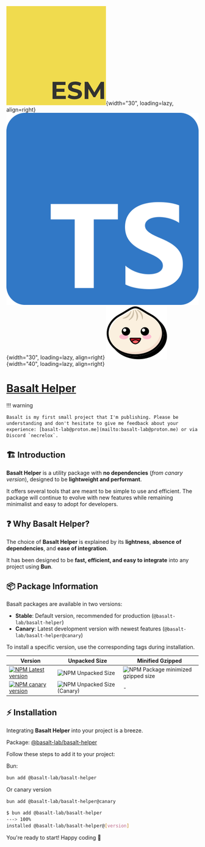 ![logo_esm](../public/esm.png){width="30", loading=lazy, align=right}
![logo_ts](../public/ts.png){width="30", loading=lazy, align=right}
![logo_bun](../public/bun.svg){width="40", loading=lazy, align=right}

# **[Basalt Helper](https://www.npmjs.com/package/@basalt-lab/basalt-helper)**

!!! warning

    Basalt is my first small project that I'm publishing. Please be understanding and don't hesitate to give me feedback about your experience: [basalt-lab@proton.me](mailto:basalt-lab@proton.me) or via Discord `necrelox`.

## **🏗️ Introduction**

**Basalt Helper** is a utility package with **no dependencies** (*from canary version*), designed to be **lightweight and performant**.

It offers several tools that are meant to be simple to use and efficient. The package will continue to evolve with new features while remaining minimalist and easy to adopt for developers.

## **❓ Why Basalt Helper?**

The choice of **Basalt Helper** is explained by its **lightness**, **absence of dependencies**, and **ease of integration**.

It has been designed to be **fast, efficient, and easy to integrate** into any project using **Bun**.

## 📦 Package Information

Basalt packages are available in two versions:

- **Stable**: Default version, recommended for production (`@basalt-lab/basalt-helper`)
- **Canary**: Latest development version with newest features (`@basalt-lab/basalt-helper@canary`)

To install a specific version, use the corresponding tags during installation.

| Version | Unpacked Size | Minified Gzipped |
|---------|--------------|------------------|
| [![NPM Latest version](https://img.shields.io/npm/v/@basalt-lab/basalt-helper.svg?style=for-the-badge)](https://www.npmjs.com/package/@basalt-lab/basalt-helper/v/latest) | ![NPM Unpacked Size](https://img.shields.io/npm/unpacked-size/%40basalt-lab%2Fbasalt-helper?style=for-the-badge&label=Unpacked%20Size) | ![NPM Package minimized gzipped size](https://img.shields.io/bundlejs/size/%40basalt-lab%2Fbasalt-helper?style=for-the-badge&label=Minified%20Gzipped%20Size) |
| [![NPM canary version](https://img.shields.io/npm/v/@basalt-lab/basalt-helper/canary.svg?style=for-the-badge&color=darkcyan)](https://www.npmjs.com/package/@basalt-lab/basalt-helper/v/canary) | ![NPM Unpacked Size (Canary)](https://img.shields.io/npm/unpacked-size/%40basalt-lab%2Fbasalt-helper/canary?style=for-the-badge&label=Unpacked%20Size%20(Canary)&color=darkcyan) | - |

## **⚡ Installation**
Integrating **Basalt Helper** into your project is a breeze.

Package: [@basalt-lab/basalt-helper](https://www.npmjs.com/package/@basalt-lab/basalt-helper)

Follow these steps to add it to your project:

Bun:
```bash
bun add @basalt-lab/basalt-helper
```
Or canary version
```bash
bun add @basalt-lab/basalt-helper@canary
```

<!-- termynal -->

```bash
$ bun add @basalt-lab/basalt-helper
---> 100%
installed @basalt-lab/basalt-helper@[version]
```

You're ready to start! Happy coding 🚀

<script data-name="BMC-Widget"
    data-cfasync="false"
    src="https://cdnjs.buymeacoffee.com/1.0.0/widget.prod.min.js"
    data-id="necrelox"
    data-description="Support me on Buy me a coffee!"
    data-message="Thank you for your visit!"
    data-color="#5F7FFF"
    data-position="Right"
    data-x_margin="18"
    data-y_margin="22" />
